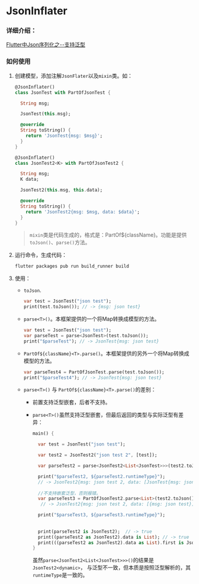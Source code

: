 # JsonInflater
### 详细介绍： 
[Flutter中Json序列化之--支持泛型](https://ejin66.github.io/2019/02/25/flutter-json-serialize-generics.html)
<br/>

### 如何使用

1. 创建模型，添加注解`JsonFlater`以及`mixin`类。如：

   ```dart
   @JsonInflater()
   class JsonTest with PartOfJsonTest {
   
     String msg;
   
     JsonTest(this.msg);
   
     @override
     String toString() {
       return 'JsonTest{msg: $msg}';
     }
   }
   
   @JsonInflater()
   class JsonTest2<K> with PartOfJsonTest2 {

     String msg;
     K data;

     JsonTest2(this.msg, this.data);

     @override
     String toString() {
       return 'JsonTest2{msg: $msg, data: $data}';
     }
   }
   
   ```

   > `mixin`类是代码生成的，格式是：PartOf${className}。功能是提供`toJson()`、`parse()`方法。

2. 运行命令，生成代码：

   ```bash
   flutter packages pub run build_runner build
   ```

3. 使用：

   - `toJson`.

     ```dart
     var test = JsonTest("json test");
     print(test.toJson()); // -> {msg: json test}
     ```

   - `parse<T>()`。本框架提供的一个将Map转换成模型的方法。

     ```dart
     var test = JsonTest("json test");
     var parseTest = parse<JsonTest>(test.toJson());
     print("$parseTest"); // -> JsonTest{msg: json test}
     ```

   - `PartOf${className}<T>.parse()`。本框架提供的另外一个将Map转换成模型的方法。

     ```dart
     var parseTest4 = PartOfJsonTest.parse(test.toJson());
     print("$parseTest4"); // -> JsonTest{msg: json test}
     ```

   - `parse<T>()` 与 `PartOf${className}<T>.parse()`的差别：

     - 前置支持泛型嵌套，后者不支持。

     - `parse<T>()`虽然支持泛型嵌套，但最后返回的类型与实际泛型有差异：

       ```dart
       main() {
       
         var test = JsonTest("json test");
       
         var test2 = JsonTest2("json test 2", [test]);
       
         var parseTest2 = parse<JsonTest2<List<JsonTest>>>(test2.toJson());
       
         print("$parseTest2, ${parseTest2.runtimeType}");
         // -> JsonTest2{msg: json test 2, data: [JsonTest{msg: json test}]}, JsonTest2<dynamic>
           
         //不支持嵌套泛型，否则报错。
         var parseTest3 = PartOfJsonTest2.parse<List>(test2.toJson());
          // -> JsonTest2{msg: json test 2, data: [{msg: json test}]}, JsonTest2<List<dynamic>>
       
         print("$parseTest3, ${parseTest3.runtimeType}");
           
           
         print(parseTest2 is JsonTest2);  // -> true
         print((parseTest2 as JsonTest2).data is List); // -> true
         print(((parseTest2 as JsonTest2).data as List).first is JsonTest); // -> true
       }
       ```

       虽然`parse<JsonTest2<List<JsonTest>>>()`的结果是`JsonTest2<dynamic>`， 与泛型不一致，但本质是按照泛型解析的，其`runtimeType`是一致的。

<br/>
